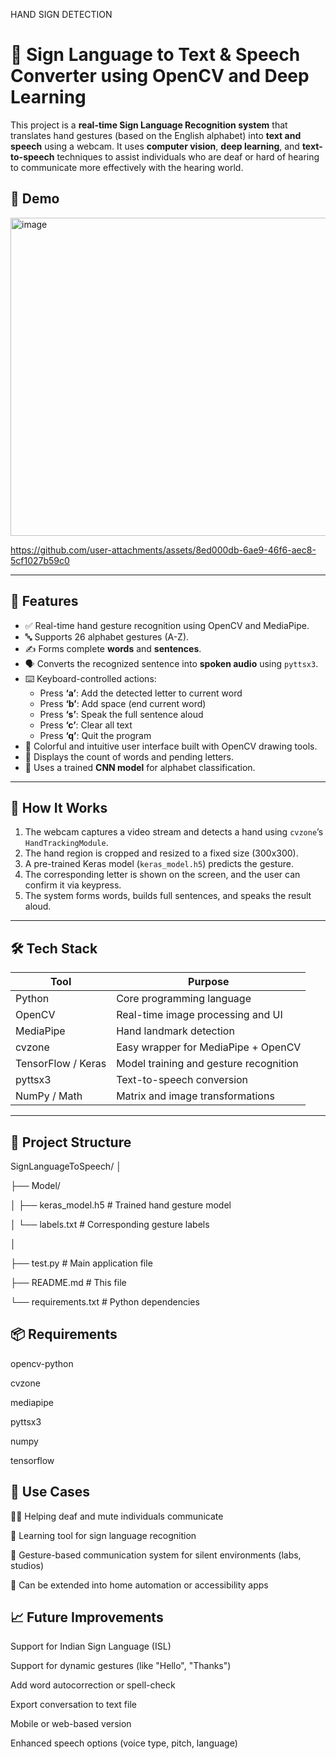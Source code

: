 HAND SIGN DETECTION
# 🤟 Sign Language to Text & Speech Converter using OpenCV and Deep Learning

This project is a **real-time Sign Language Recognition system** that translates hand gestures (based on the English alphabet) into **text and speech** using a webcam. It uses **computer vision**, **deep learning**, and **text-to-speech** techniques to assist individuals who are deaf or hard of hearing to communicate more effectively with the hearing world.

## 📸 Demo

<img width="646" height="509" alt="image" src="https://github.com/user-attachments/assets/8a6c107b-727e-4cae-b8e0-0495d2fbb659" />


https://github.com/user-attachments/assets/8ed000db-6ae9-46f6-aec8-5cf1027b59c0

---

## 🚀 Features

- ✅ Real-time hand gesture recognition using OpenCV and MediaPipe.
- 🔤 Supports 26 alphabet gestures (A-Z).
- ✍️ Forms complete **words** and **sentences**.
- 🗣️ Converts the recognized sentence into **spoken audio** using `pyttsx3`.
- ⌨️ Keyboard-controlled actions:
  - Press **‘a’**: Add the detected letter to current word
  - Press **‘b’**: Add space (end current word)
  - Press **‘s’**: Speak the full sentence aloud
  - Press **‘c’**: Clear all text
  - Press **‘q’**: Quit the program
- 🌈 Colorful and intuitive user interface built with OpenCV drawing tools.
- 📏 Displays the count of words and pending letters.
- 🧠 Uses a trained **CNN model** for alphabet classification.

---

## 🧠 How It Works

1. The webcam captures a video stream and detects a hand using `cvzone`’s `HandTrackingModule`.
2. The hand region is cropped and resized to a fixed size (300x300).
3. A pre-trained Keras model (`keras_model.h5`) predicts the gesture.
4. The corresponding letter is shown on the screen, and the user can confirm it via keypress.
5. The system forms words, builds full sentences, and speaks the result aloud.

---

## 🛠️ Tech Stack

| Tool            | Purpose                                  |
|-----------------|------------------------------------------|
| Python          | Core programming language                |
| OpenCV          | Real-time image processing and UI        |
| MediaPipe       | Hand landmark detection                  |
| cvzone          | Easy wrapper for MediaPipe + OpenCV      |
| TensorFlow / Keras | Model training and gesture recognition |
| pyttsx3         | Text-to-speech conversion                |
| NumPy / Math    | Matrix and image transformations         |

---

## 📂 Project Structure

SignLanguageToSpeech/
 │
 
 ├── Model/
 
 │ ├── keras_model.h5 # Trained hand gesture model
 
 │ └── labels.txt # Corresponding gesture labels
 
 │
 
 ├── test.py # Main application file
 
 ├── README.md # This file
 
 └── requirements.txt # Python dependencies

## 📦 Requirements
opencv-python

 cvzone

 mediapipe

 pyttsx3
 
 numpy

 tensorflow

## 🎯 Use Cases
🧏‍♂️ Helping deaf and mute individuals communicate

🧪 Learning tool for sign language recognition

💬 Gesture-based communication system for silent environments (labs, studios)

🤖 Can be extended into home automation or accessibility apps

## 📈 Future Improvements
Support for Indian Sign Language (ISL)

Support for dynamic gestures (like "Hello", "Thanks")

Add word autocorrection or spell-check

Export conversation to text file

Mobile or web-based version

Enhanced speech options (voice type, pitch, language)


